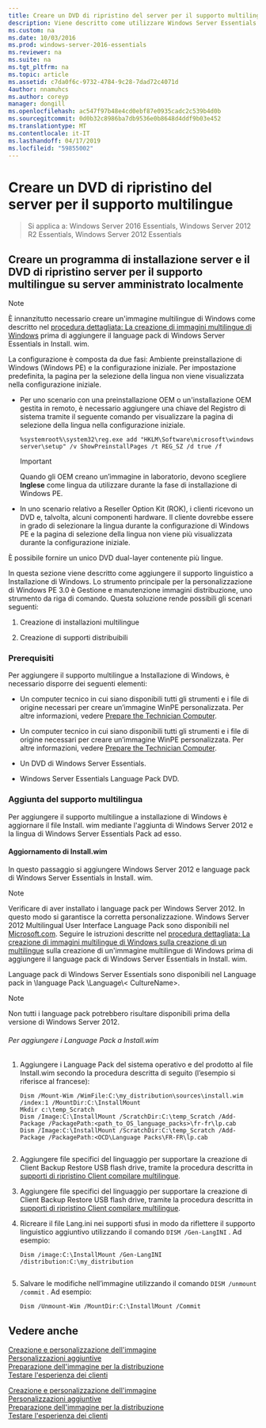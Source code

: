 ```yaml
---
title: Creare un DVD di ripristino del server per il supporto multilingue
description: Viene descritto come utilizzare Windows Server Essentials
ms.custom: na
ms.date: 10/03/2016
ms.prod: windows-server-2016-essentials
ms.reviewer: na
ms.suite: na
ms.tgt_pltfrm: na
ms.topic: article
ms.assetid: c7da0f6c-9732-4784-9c28-7dad72c4071d
4author: nnamuhcs
ms.author: coreyp
manager: dongill
ms.openlocfilehash: ac547f97b48e4cd0ebf87e0935cadc2c539b4d0b
ms.sourcegitcommit: 0d0b32c8986ba7db9536e0b8648d4ddf9b03e452
ms.translationtype: MT
ms.contentlocale: it-IT
ms.lasthandoff: 04/17/2019
ms.locfileid: "59855002"
---
```

# <a name="create-a-server-recovery-dvd-for-multi-language-support"></a>Creare un DVD di ripristino del server per il supporto multilingue

>Si applica a: Windows Server 2016 Essentials, Windows Server 2012 R2 Essentials, Windows Server 2012 Essentials

##  <a name="BKMK_MLHeadedRecovery"></a> Creare un programma di installazione server e il DVD di ripristino server per il supporto multilingue su server amministrato localmente  
  
> [!NOTE]
>  È innanzitutto necessario creare un'immagine multilingue di Windows come descritto nel [procedura dettagliata: La creazione di immagini multilingue di Windows](https://technet.microsoft.com/library/jj126995) prima di aggiungere il language pack di Windows Server Essentials in Install. wim.  
  
 La configurazione è composta da due fasi: Ambiente preinstallazione di Windows (Windows PE) e la configurazione iniziale. Per impostazione predefinita, la pagina per la selezione della lingua non viene visualizzata nella configurazione iniziale.  
  
-   Per uno scenario con una preinstallazione OEM o un'installazione OEM gestita in remoto, è necessario aggiungere una chiave del Registro di sistema tramite il seguente comando per visualizzare la pagina di selezione della lingua nella configurazione iniziale.  
  
    ```  
    %systemroot%\system32\reg.exe add "HKLM\Software\microsoft\windows server\setup" /v ShowPreinstallPages /t REG_SZ /d true /f  
    ```  
  
    > [!IMPORTANT]
    >  Quando gli OEM creano un’immagine in laboratorio, devono scegliere **Inglese** come lingua da utilizzare durante la fase di installazione di Windows PE.  
  
-   In uno scenario relativo a Reseller Option Kit (ROK), i clienti ricevono un DVD e, talvolta, alcuni componenti hardware. Il cliente dovrebbe essere in grado di selezionare la lingua durante la configurazione di Windows PE e la pagina di selezione della lingua non viene più visualizzata durante la configurazione iniziale.  
  
 È possibile fornire un unico DVD dual-layer contenente più lingue.  
  
 In questa sezione viene descritto come aggiungere il supporto linguistico a Installazione di Windows. Lo strumento principale per la personalizzazione di Windows PE 3.0 è Gestione e manutenzione immagini distribuzione, uno strumento da riga di comando. Questa soluzione rende possibili gli scenari seguenti:  
  
1.  Creazione di installazioni multilingue  
  
2.  Creazione di supporti distribuibili  
  
### <a name="prerequisites"></a>Prerequisiti  
 Per aggiungere il supporto multilingue a Installazione di Windows, è necessario disporre dei seguenti elementi:  
  

-   Un computer tecnico in cui siano disponibili tutti gli strumenti e i file di origine necessari per creare un’immagine WinPE personalizzata. Per altre informazioni, vedere [Prepare the Technician Computer](Prepare-the-Technician-Computer.md).  

-   Un computer tecnico in cui siano disponibili tutti gli strumenti e i file di origine necessari per creare un’immagine WinPE personalizzata. Per altre informazioni, vedere [Prepare the Technician Computer](../install/Prepare-the-Technician-Computer.md).  

  
-   Un DVD di Windows Server Essentials.  
  
-   Windows Server Essentials Language Pack DVD.  
  
###  <a name="BKMK_Steps"></a> Aggiunta del supporto multilingua  
 Per aggiungere il supporto multilingue a installazione di Windows è aggiornare il file Install. wim mediante l'aggiunta di Windows Server 2012 e la lingua di Windows Server Essentials Pack ad esso.  
  
#### <a name="update-installwim"></a>Aggiornamento di Install.wim  
 In questo passaggio si aggiungere Windows Server 2012 e language pack di Windows Server Essentials in Install. wim.  
  
> [!NOTE]
>  Verificare di aver installato i language pack per Windows Server 2012. In questo modo si garantisce la corretta personalizzazione. Windows Server 2012 Multilingual User Interface Language Pack sono disponibili nel [Microsoft.com](https://www.microsoft.com/OEM/en/installation/downloads/Pages/technical-downloads.aspx). Seguire le istruzioni descritte nel [procedura dettagliata: La creazione di immagini multilingue di Windows sulla creazione di un multilingue](https://technet.microsoft.com/library/jj126995.aspx) sulla creazione di un'immagine multilingue di Windows prima di aggiungere il language pack di Windows Server Essentials in Install. wim.  
>   
>  Language pack di Windows Server Essentials sono disponibili nel Language pack in \language Pack \Language\\< CultureName\>.  
  
> [!NOTE]
>  Non tutti i language pack potrebbero risultare disponibili prima della versione di Windows Server 2012.  
  
###### <a name="to-add-language-packs-to-installwim"></a>Per aggiungere i Language Pack a Install.wim  
  
1.  Aggiungere i Language Pack del sistema operativo e del prodotto al file Install.wim secondo la procedura descritta di seguito (l’esempio si riferisce al francese):  
  
    ```  
    Dism /Mount-Wim /WimFile:C:\my_distribution\sources\install.wim /index:1 /MountDir:C:\InstallMount  
    Mkdir c:\temp_Scratch  
    Dism /Image:C:\InstallMount /ScratchDir:C:\temp_Scratch /Add-Package /PackagePath:<path_to_OS_language_packs>\fr-fr\lp.cab  
    Dism /Image:C:\InstallMount /ScratchDir:C:\temp_Scratch /Add-Package /PackagePath:<OCD\Language Packs\FR-FR\lp.cab  
  
    ```  
  

2.  Aggiungere file specifici del linguaggio per supportare la creazione di Client Backup Restore USB flash drive, tramite la procedura descritta in [supporti di ripristino Client compilare multilingue](Build-Multi-Language-Client-Restore-Media.md).  

2.  Aggiungere file specifici del linguaggio per supportare la creazione di Client Backup Restore USB flash drive, tramite la procedura descritta in [supporti di ripristino Client compilare multilingue](../install/Build-Multi-Language-Client-Restore-Media.md).  

  
3.  Ricreare il file Lang.ini nei supporti sfusi in modo da riflettere il supporto linguistico aggiuntivo utilizzando il comando `DISM /Gen-LangINI` . Ad esempio:  
  
    ```  
    Dism /image:C:\InstallMount /Gen-LangINI /distribution:C:\my_distribution  
  
    ```  
  
4.  Salvare le modifiche nell’immagine utilizzando il comando `DISM /unmount /commit` . Ad esempio:  
  
    ```  
    Dism /Unmount-Wim /MountDir:C:\InstallMount /Commit  
    ```  
  
## <a name="see-also"></a>Vedere anche  

 [Creazione e personalizzazione dell'immagine](Creating-and-Customizing-the-Image.md)   
 [Personalizzazioni aggiuntive](Additional-Customizations.md)   
 [Preparazione dell'immagine per la distribuzione](Preparing-the-Image-for-Deployment.md)   
 [Testare l'esperienza dei clienti](Testing-the-Customer-Experience.md)

 [Creazione e personalizzazione dell'immagine](../install/Creating-and-Customizing-the-Image.md)   
 [Personalizzazioni aggiuntive](../install/Additional-Customizations.md)   
 [Preparazione dell'immagine per la distribuzione](../install/Preparing-the-Image-for-Deployment.md)   
 [Testare l'esperienza dei clienti](../install/Testing-the-Customer-Experience.md)

